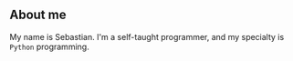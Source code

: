 ## About me
My name is Sebastian. I'm a self-taught programmer, and my specialty is ```Python``` programming.

